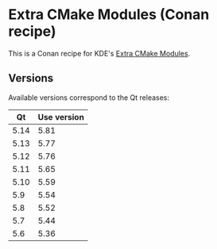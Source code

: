 # Extra CMake Modules (Conan recipe)

This is a Conan recipe for KDE's [Extra CMake Modules](https://invent.kde.org/frameworks/extra-cmake-modules).

## Versions
Available versions correspond to the Qt releases:

| Qt   | Use version |
| ---- | ----------- |
| 5.14 | 5.81        |
| 5.13 | 5.77        |
| 5.12 | 5.76        |
| 5.11 | 5.65        |
| 5.10 | 5.59        |
| 5.9  | 5.54        |
| 5.8  | 5.52        |
| 5.7  | 5.44        |
| 5.6  | 5.36        |
